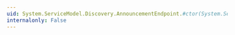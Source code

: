 ```yaml
---
uid: System.ServiceModel.Discovery.AnnouncementEndpoint.#ctor(System.ServiceModel.Discovery.DiscoveryVersion,System.ServiceModel.Channels.Binding,System.ServiceModel.EndpointAddress)
internalonly: False
---
```

